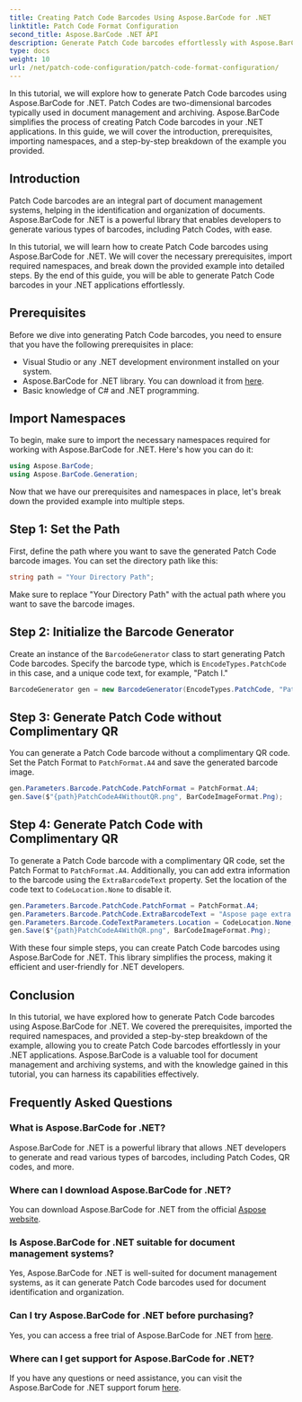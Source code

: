 ```yaml
---
title: Creating Patch Code Barcodes Using Aspose.BarCode for .NET
linktitle: Patch Code Format Configuration
second_title: Aspose.BarCode .NET API
description: Generate Patch Code barcodes effortlessly with Aspose.BarCode for .NET. Learn the steps to create Patch Code barcodes and enhance your document management system. Download the library now!
type: docs
weight: 10
url: /net/patch-code-configuration/patch-code-format-configuration/
---
```


In this tutorial, we will explore how to generate Patch Code barcodes using Aspose.BarCode for .NET. Patch Codes are two-dimensional barcodes typically used in document management and archiving. Aspose.BarCode simplifies the process of creating Patch Code barcodes in your .NET applications. In this guide, we will cover the introduction, prerequisites, importing namespaces, and a step-by-step breakdown of the example you provided.

## Introduction

Patch Code barcodes are an integral part of document management systems, helping in the identification and organization of documents. Aspose.BarCode for .NET is a powerful library that enables developers to generate various types of barcodes, including Patch Codes, with ease.

In this tutorial, we will learn how to create Patch Code barcodes using Aspose.BarCode for .NET. We will cover the necessary prerequisites, import required namespaces, and break down the provided example into detailed steps. By the end of this guide, you will be able to generate Patch Code barcodes in your .NET applications effortlessly.

## Prerequisites

Before we dive into generating Patch Code barcodes, you need to ensure that you have the following prerequisites in place:

- Visual Studio or any .NET development environment installed on your system.
- Aspose.BarCode for .NET library. You can download it from [here](https://releases.aspose.com/barcode/net/).
- Basic knowledge of C# and .NET programming.

## Import Namespaces

To begin, make sure to import the necessary namespaces required for working with Aspose.BarCode for .NET. Here's how you can do it:

```csharp
using Aspose.BarCode;
using Aspose.BarCode.Generation;
```

Now that we have our prerequisites and namespaces in place, let's break down the provided example into multiple steps.

## Step 1: Set the Path

First, define the path where you want to save the generated Patch Code barcode images. You can set the directory path like this:

```csharp
string path = "Your Directory Path";
```

Make sure to replace "Your Directory Path" with the actual path where you want to save the barcode images.

## Step 2: Initialize the Barcode Generator

Create an instance of the `BarcodeGenerator` class to start generating Patch Code barcodes. Specify the barcode type, which is `EncodeTypes.PatchCode` in this case, and a unique code text, for example, "Patch I."

```csharp
BarcodeGenerator gen = new BarcodeGenerator(EncodeTypes.PatchCode, "Patch I");
```

## Step 3: Generate Patch Code without Complimentary QR

You can generate a Patch Code barcode without a complimentary QR code. Set the Patch Format to `PatchFormat.A4` and save the generated barcode image.

```csharp
gen.Parameters.Barcode.PatchCode.PatchFormat = PatchFormat.A4;
gen.Save($"{path}PatchCodeA4WithoutQR.png", BarCodeImageFormat.Png);
```

## Step 4: Generate Patch Code with Complimentary QR

To generate a Patch Code barcode with a complimentary QR code, set the Patch Format to `PatchFormat.A4`. Additionally, you can add extra information to the barcode using the `ExtraBarcodeText` property. Set the location of the code text to `CodeLocation.None` to disable it.

```csharp
gen.Parameters.Barcode.PatchCode.PatchFormat = PatchFormat.A4;
gen.Parameters.Barcode.PatchCode.ExtraBarcodeText = "Aspose page extra info";
gen.Parameters.Barcode.CodeTextParameters.Location = CodeLocation.None;
gen.Save($"{path}PatchCodeA4WithQR.png", BarCodeImageFormat.Png);
```

With these four simple steps, you can create Patch Code barcodes using Aspose.BarCode for .NET. This library simplifies the process, making it efficient and user-friendly for .NET developers.

## Conclusion

In this tutorial, we have explored how to generate Patch Code barcodes using Aspose.BarCode for .NET. We covered the prerequisites, imported the required namespaces, and provided a step-by-step breakdown of the example, allowing you to create Patch Code barcodes effortlessly in your .NET applications. Aspose.BarCode is a valuable tool for document management and archiving systems, and with the knowledge gained in this tutorial, you can harness its capabilities effectively.

## Frequently Asked Questions

### What is Aspose.BarCode for .NET?
Aspose.BarCode for .NET is a powerful library that allows .NET developers to generate and read various types of barcodes, including Patch Codes, QR codes, and more.

### Where can I download Aspose.BarCode for .NET?
You can download Aspose.BarCode for .NET from the official [Aspose website](https://releases.aspose.com/barcode/net/).

### Is Aspose.BarCode for .NET suitable for document management systems?
Yes, Aspose.BarCode for .NET is well-suited for document management systems, as it can generate Patch Code barcodes used for document identification and organization.

### Can I try Aspose.BarCode for .NET before purchasing?
Yes, you can access a free trial of Aspose.BarCode for .NET from [here](https://releases.aspose.com/).

### Where can I get support for Aspose.BarCode for .NET?
If you have any questions or need assistance, you can visit the Aspose.BarCode for .NET support forum [here](https://forum.aspose.com/c/barcode/13).

